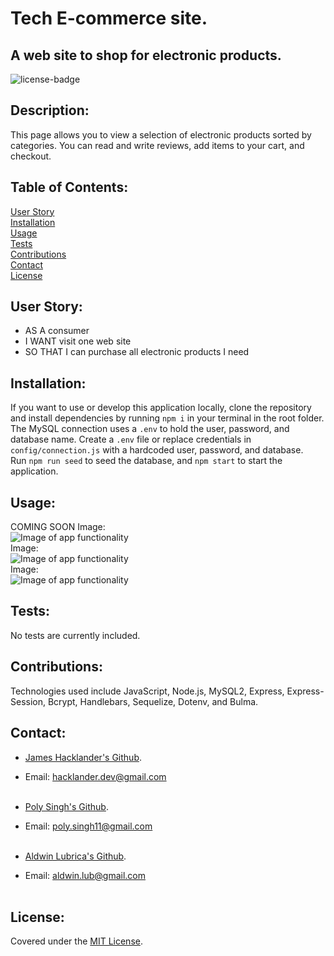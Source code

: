 # Tech E-commerce site.
## A web site to shop for electronic products.

![license-badge](https://shields.io/github/license/MonsAltus/Tech-EStore)

## Description:
This page allows you to view a selection of electronic products sorted by categories. You can read and write reviews, add items to your cart, and checkout. 

## Table of Contents:
[User Story](#User-Story)<br>
[Installation](#Installation)<br>
[Usage](#Usage)<br>
[Tests](#Tests)<br>
[Contributions](#Contributions)<br>
[Contact](#Contact)<br>
[License](#License)<br>

## User Story:
- AS A consumer
- I WANT visit one web site
- SO THAT I can purchase all electronic products I need

## Installation:
If you want to use or develop this application locally, clone the repository and install dependencies by running `npm i` in your terminal in the root folder.<br>
The MySQL connection uses a `.env` to hold the user, password, and database name. Create a `.env` file or replace credentials in `config/connection.js` with a hardcoded user, password, and database.<br>
Run `npm run seed` to seed the database, and `npm start` to start the application.

## Usage:
COMING SOON
Image:<br>
![Image of app functionality](./assets/preview1.png)<br>
Image:<br>
![Image of app functionality](./assets/preview2.png)<br>
Image:<br>
![Image of app functionality](./assets/preview3.png)<br>

## Tests:
No tests are currently included.

## Contributions:
Technologies used include JavaScript, Node.js, MySQL2, Express, Express-Session, Bcrypt, Handlebars, Sequelize, Dotenv, and Bulma.

## Contact:
- [James Hacklander's Github](https://github.com/MonsAltus).<br>
- Email: <hacklander.dev@gmail.com><br><br>

- [Poly Singh's Github](https://github.com/poly-singh).<br>
- Email: <poly.singh11@gmail.com><br><br>

- [Aldwin Lubrica's Github](https://github.com/aldwinlub).<br>
- Email: <aldwin.lub@gmail.com><br><br>

## License:
Covered under the [MIT License](https://github.com/MonsAltus/Tech-EStore/blob/main/LICENSE).

